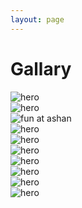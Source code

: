 ```yaml
---
layout: page
---
```


[//]: # '<div class="article__content"> <h1 class="text-center">YouTube</h1> <h1 class="text-center">Vimeo</h1> </div>'

<div class="article__content">
  <h1 class="text-center">Gallary</h1>
  <div class="gallery" data-photos>
    <div class="gallery__item gallery__item--hor">
      <!-- <img src="https://source.unsplash.com/random/500x500" alt=""> -->
      <img alt="hero" 
        src="{{ '/assets/img/gallery/thumbnails/holdingPhone_thumb.JPG' | relative_url }}" 
        data-bp="{{ '/assets/img/gallery/holdingPhone_thumb.JPG' | relative_url }}">
    </div>
    <div class="gallery__item">
      <!-- <img src="https://source.unsplash.com/collection/190727/300x300" alt=""> -->
      <img alt="hero" 
        src="{{ '/assets/img/gallery/thumbnails/samuni_thumb.jpg' | relative_url }}" 
        data-bp="{{ '/assets/img/gallery/samuni_thumb.jpg' | relative_url }}">
    </div>
    <div class="gallery__item">
      <!-- <img src="https://source.unsplash.com/user/erondu/600x600" alt=""> -->
      <img alt="" 
        src="{{ '/assets/img/gallery/thumbnails/bruskoTeam_thumb.JPG' | relative_url }}" 
        data-bp="{{ '/assets/img/gallery/bruskoTeam_thumb.JPG' | relative_url }}">
    </div>
    <div class="gallery__item gallery__item--vert">
      <!-- <img src="https://source.unsplash.com/user/timmarshall/300x300" alt=""> -->
      <img alt="fun at ashan" 
        src="{{ '/assets/img/gallery/thumbnails/funAtashan_thumb.JPEG' | relative_url }}" 
        data-bp="{{ '/assets/img/gallery/funAtashan_thumb.JPEG' | relative_url }}">
    </div>
    <div class="gallery__item gallery__item--lg">
      <!-- <img src="https://source.unsplash.com/user/randomlies/300x300" alt=""> -->
      <img alt="" 
        src="{{ '/assets/img/gallery/thumbnails/parkGames_thumb.JPG' | relative_url }}" 
        data-bp="{{ '/assets/img/gallery/parkGames_thumb.JPG' | relative_url }}">
    </div>
    <div class="gallery__item">
      <!-- <img src="https://source.unsplash.com/user/joannecaselynsuarez/300x300" alt=""> -->
      <img alt="hero" 
        src="{{ '/assets/img/gallery/thumbnails/park_thumb.PNG' | relative_url }}" 
        data-bp="{{ '/assets/img/gallery/park_thumb.PNG' | relative_url }}">
    </div>
    <div class="gallery__item gallery__item--hor">
      <!-- <img src="https://source.unsplash.com/user/liamsimpson/600x600" alt=""> -->
      <img alt="hero" 
        src="{{ '/assets/img/gallery/thumbnails/petersburg1_thumb.jpeg' | relative_url }}" 
        data-bp="{{ '/assets/img/gallery/petersburg1_thumb.jpeg' | relative_url }}">
    </div>
    <div class="gallery__item">
      <!-- <img src="https://source.unsplash.com/user/stephanvancephoto/300x300" alt=""> -->
      <img alt="hero" 
        src="{{ '/assets/img/gallery/thumbnails/playingSaxophone_thumb.JPG' | relative_url }}" 
        data-bp="{{ '/assets/img/gallery/playingSaxophone_thumb.JPG' | relative_url }}">
    </div>
    <div class="gallery__item">
      <!-- <img src="https://source.unsplash.com/user/beataratuszniak/300x300" alt=""> -->
      <img alt="hero" 
        src="{{ '/assets/img/gallery/thumbnails/samcity_thumb.jpeg' | relative_url }}" 
        data-bp="{{ '/assets/img/gallery/samcity_thumb.jpeg' | relative_url }}">
    </div>
    <div class="gallery__item gallery__item--hor">
      <!-- <img src="https://source.unsplash.com/random/500x500" alt=""> -->
      <img alt="hero" 
        src="{{ '/assets/img/gallery/thumbnails/samHills_thumb.JPG' | relative_url }}" 
        data-bp="{{ '/assets/img/gallery/samHills_thumb.JPG' | relative_url }}">
    </div>
    <div class="gallery__item">
      <!-- <img src="https://source.unsplash.com/user/tonill/300x300" alt=""> -->
      <img alt="" 
        src="{{ '/assets/img/gallery/thumbnails/beachtaliati_thumb.JPG' | relative_url }}" 
        data-bp="{{ '/assets/img/gallery/beachtaliati_thumb.JPG' | relative_url }}">
    </div>
    <div class="gallery__item">
      <!-- <img src="https://source.unsplash.com/user/rawpixel/300x300" alt=""> -->
      <img alt="hero" 
        src="{{ '/assets/img/gallery/thumbnails/samuniethni_thumb.JPG' | relative_url }}" 
        data-bp="{{ '/assets/img/gallery/samuniethni_thumb.JPG' | relative_url }}">
    </div>
    <div class="gallery__item">
      <!-- <img src="https://source.unsplash.com/user/atlasior/300x300" alt=""> -->
      <img alt="hero" 
        src="{{ '/assets/img/gallery/thumbnails/hero_thumb.JPG' | relative_url }}" 
        data-bp="{{ '/assets/img/gallery/hero_thumb.JPG' | relative_url }}">
    </div>
  </div>
</div>
